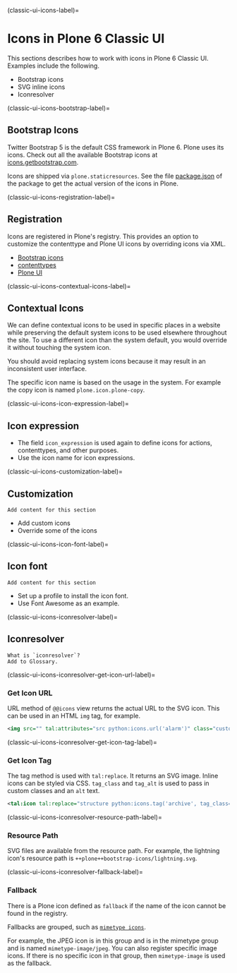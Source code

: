 (classic-ui-icons-label)=

# Icons in Plone 6 Classic UI

This sections describes how to work with icons in Plone 6 Classic UI.
Examples include the following.

- Bootstrap icons
- SVG inline icons
- Iconresolver


(classic-ui-icons-bootstrap-label)=

## Bootstrap Icons

Twitter Bootstrap 5 is the default CSS framework in Plone 6.
Plone uses its icons.
Check out all the available Bootstrap icons at [icons.getbootstrap.com](https://icons.getbootstrap.com/).

Icons are shipped via `plone.staticresources`.
See the file [package.json](https://github.com/plone/plone.staticresources/blob/master/package.json) of the package to get the actual version of the icons in Plone.


(classic-ui-icons-registration-label)=

## Registration

Icons are registered in Plone's registry.
This provides an option to customize the contenttype and Plone UI icons by overriding icons via XML.

- [Bootstrap icons](https://github.com/plone/plone.staticresources/blob/master/src/plone/staticresources/profiles/default/registry/icons_bootstrap.xml)
- [contenttypes](https://github.com/plone/plone.staticresources/blob/master/src/plone/staticresources/profiles/default/registry/icons_contenttype.xml)
- [Plone UI](https://github.com/plone/plone.staticresources/blob/master/src/plone/staticresources/profiles/default/registry/icons_plone.xml)


(classic-ui-icons-contextual-icons-label)=

## Contextual Icons

We can define contextual icons to be used in specific places in a website while preserving the default system icons to be used elsewhere throughout the site.
To use a different icon than the system default, you would override it without touching the system icon.
 
You should avoid replacing system icons because it may result in an inconsistent user interface.

The specific icon name is based on the usage in the system.
For example the copy icon is named `plone.icon.plone-copy`.


(classic-ui-icons-icon-expression-label)=

## Icon expression

- The field `icon_expression` is used again to define icons for actions, contenttypes, and other purposes.
- Use the icon name for icon expressions.


(classic-ui-icons-customization-label)=

## Customization

```{todo}
Add content for this section
```

- Add custom icons
- Override some of the icons


(classic-ui-icons-icon-font-label)=

## Icon font

```{todo}
Add content for this section
```

- Set up a profile to install the icon font.
- Use Font Awesome as an example.


(classic-ui-icons-iconresolver-label)=

## Iconresolver

```{todo}
What is `iconresolver`?
Add to Glossary.
```


(classic-ui-icons-iconresolver-get-icon-url-label)=

### Get Icon URL

URL method of `@@icons` view returns the actual URL to the SVG icon.
This can be used in an HTML `img` tag, for example.

```xml
<img src="" tal:attributes="src python:icons.url('alarm')" class="custom-class" alt="foo" />
```


(classic-ui-icons-iconresolver-get-icon-tag-label)=

### Get Icon Tag

The tag method is used with `tal:replace`.
It returns an SVG image.
Inline icons can be styled via CSS.
`tag_class` and `tag_alt` is used to pass in custom classes and an `alt` text.

```xml
<tal:icon tal:replace="structure python:icons.tag('archive', tag_class='custom-class', tag_alt='foobar')" />
```

(classic-ui-icons-iconresolver-resource-path-label)=

### Resource Path

SVG files are available from the resource path.
For example, the lightning icon's resource path is `++plone++bootstrap-icons/lightning.svg`.


(classic-ui-icons-iconresolver-fallback-label)=

### Fallback

There is a Plone icon defined as `fallback` if the name of the icon cannot be found in the registry.

Fallbacks are grouped, such as [`mimetype icons`](https://github.com/plone/plone.staticresources/blob/master/src/plone/staticresources/profiles/default/registry/icons_mimetype.xml).

For example, the JPEG icon is in this group and is in the mimetype group and is named `mimetype-image/jpeg`.
You can also register specific image icons.
If there is no specific icon in that group, then `mimetype-image` is used as the fallback.
